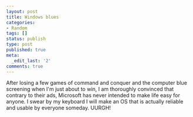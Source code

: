 ```yaml
---
layout: post
title: Windows blues
categories:
- Random
tags: []
status: publish
type: post
published: true
meta:
  _edit_last: '2'
comments: true
---
```

After losing a few games of command and conquer and the computer blue screening when I'm just about to win, I am thoroughly convinced that contrary to their ads, Microsoft has never intended to make life easy for anyone. I swear by my keyboard I will make an OS that is actually reliable and usable by everyone someday. UURGH!

